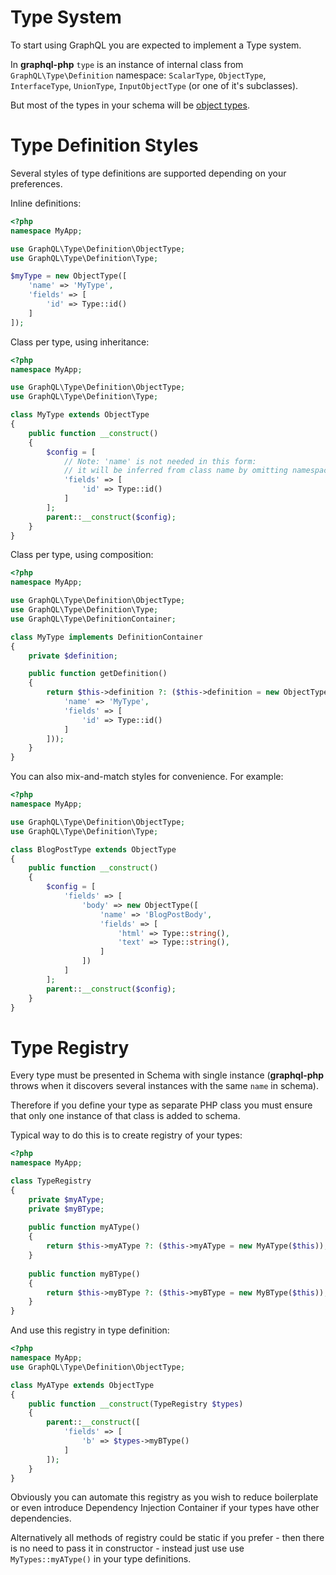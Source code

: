 # Type System
To start using GraphQL you are expected to implement a Type system. 

In **graphql-php** `type` is an instance of internal class from 
`GraphQL\Type\Definition` namespace: `ScalarType`, `ObjectType`, `InterfaceType`, 
`UnionType`, `InputObjectType` (or one of it's subclasses).

But most of the types in your schema will be [object types](object-types/).

# Type Definition Styles
Several styles of type definitions are supported depending on your preferences.

Inline definitions:
```php
<?php
namespace MyApp;

use GraphQL\Type\Definition\ObjectType;
use GraphQL\Type\Definition\Type;

$myType = new ObjectType([
    'name' => 'MyType',
    'fields' => [
        'id' => Type::id()
    ]
]);
```

Class per type, using inheritance:
```php
<?php
namespace MyApp;

use GraphQL\Type\Definition\ObjectType;
use GraphQL\Type\Definition\Type;

class MyType extends ObjectType
{
    public function __construct()
    {
        $config = [
            // Note: 'name' is not needed in this form:
            // it will be inferred from class name by omitting namespace and dropping "Type" suffix
            'fields' => [
                'id' => Type::id()
            ]
        ];
        parent::__construct($config);
    }
}
```

Class per type, using composition:
```php
<?php
namespace MyApp;

use GraphQL\Type\Definition\ObjectType;
use GraphQL\Type\Definition\Type;
use GraphQL\Type\DefinitionContainer;

class MyType implements DefinitionContainer
{
    private $definition;

    public function getDefinition()
    {
        return $this->definition ?: ($this->definition = new ObjectType([
            'name' => 'MyType',
            'fields' => [
                'id' => Type::id()
            ]
        ]));
    }
}
```

You can also mix-and-match styles for convenience. For example:
```php
<?php
namespace MyApp;

use GraphQL\Type\Definition\ObjectType;
use GraphQL\Type\Definition\Type;

class BlogPostType extends ObjectType
{
    public function __construct()
    {
        $config = [
            'fields' => [
                'body' => new ObjectType([
                    'name' => 'BlogPostBody',
                    'fields' => [
                        'html' => Type::string(),
                        'text' => Type::string(),
                    ]
                ])
            ]
        ];
        parent::__construct($config);
    }
}
```

# Type Registry
Every type must be presented in Schema with single instance (**graphql-php** 
throws when it discovers several instances with the same `name` in schema).

Therefore if you define your type as separate PHP class you must ensure that only one 
instance of that class is added to schema.

Typical way to do this is to create registry of your types:

```php
<?php
namespace MyApp;

class TypeRegistry
{
    private $myAType;
    private $myBType;
    
    public function myAType()
    {
        return $this->myAType ?: ($this->myAType = new MyAType($this));
    }
    
    public function myBType()
    {
        return $this->myBType ?: ($this->myBType = new MyBType($this));
    }
}
```
And use this registry in type definition:

```php
<?php
namespace MyApp;
use GraphQL\Type\Definition\ObjectType;

class MyAType extends ObjectType
{
    public function __construct(TypeRegistry $types) 
    {
        parent::__construct([
            'fields' => [
                'b' => $types->myBType()                
            ]
        ]);
    }
}
```
Obviously you can automate this registry as you wish to reduce boilerplate or even 
introduce Dependency Injection Container if your types have other dependencies.

Alternatively all methods of registry could be static if you prefer - then there is no need
to pass it in constructor - instead just use use `MyTypes::myAType()` in your type definitions.
